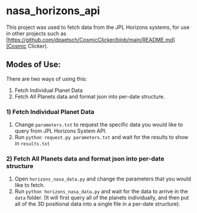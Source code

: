 # nasa_horizons_api

This project was used to fetch data from the JPL Horizons systems, for use in other projects such as [https://github.com/dpaetsch/CosmicClicker/blob/main/README.md](Cosmic Clicker).

## Modes of Use:
There are two ways of using this:
  1. Fetch Individual Planet Data
  2. Fetch All Planets data and format json into per-date structure.
 
### 1) Fetch Individual Planet Data
1. Change `parameters.txt` to request the specific data you would like to query from JPL Horizons System API.
2. Run `python request.py parameters.txt` and wait for the results to show in `results.txt`

### 2) Fetch All Planets data and format json into per-date structure
1. Open `horizons_nasa_data.py` and change the parameters that you would like to fetch.
2. Run `python horizons_nasa_data.py` and wait for the data to arrive in the `data` folder. (It will first query all of the planets individually, and then put all of the 3D positional data into a single file in a per-date structure).


